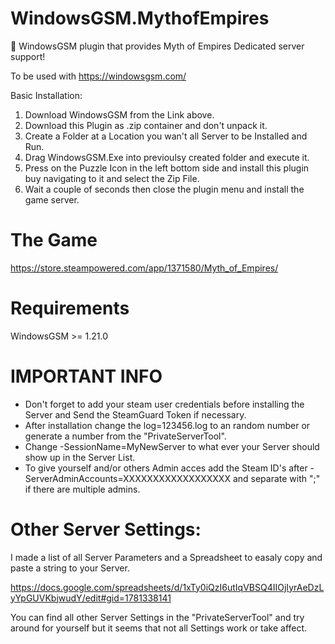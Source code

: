 # WindowsGSM.MythofEmpires
🧩 WindowsGSM plugin that provides Myth of Empires Dedicated server support!

To be used with https://windowsgsm.com/ 

Basic Installation:
1. Download  WindowsGSM from the Link above.
2. Download this Plugin as .zip container and don't unpack it.
3. Create a Folder at a Location you wan't all Server to be Installed and Run.
4. Drag WindowsGSM.Exe into previoulsy created folder and execute it.
5. Press on the Puzzle Icon in the left bottom side and install this plugin buy navigating to it and select the Zip File.
6. Wait a couple of seconds then close the plugin menu and install the game server.

# The Game
https://store.steampowered.com/app/1371580/Myth_of_Empires/

# Requirements
WindowsGSM >= 1.21.0

# IMPORTANT INFO
- Don't forget to add your steam user credentials before installing the Server and Send the SteamGuard Token if necessary.
- After installation change the log=123456.log to an random number or generate a number from the "PrivateServerTool".
- Change -SessionName=MyNewServer to what ever your Server should show up in the Server List.
- To give yourself and/or others Admin acces add the Steam ID's after -ServerAdminAccounts=XXXXXXXXXXXXXXXXXX and separate with ";" if there are multiple admins.

# Other Server Settings:
I made a list of all Server Parameters and a Spreadsheet to easaly copy and paste a string to your Server.

https://docs.google.com/spreadsheets/d/1xTy0iQzI6utIqVBSQ4IIOjIyrAeDzLyYpGUVKbjwudY/edit#gid=1781338141

You can find all other Server Settings in the "PrivateServerTool" and try around for yourself but it seems that not all Settings work or take affect.
